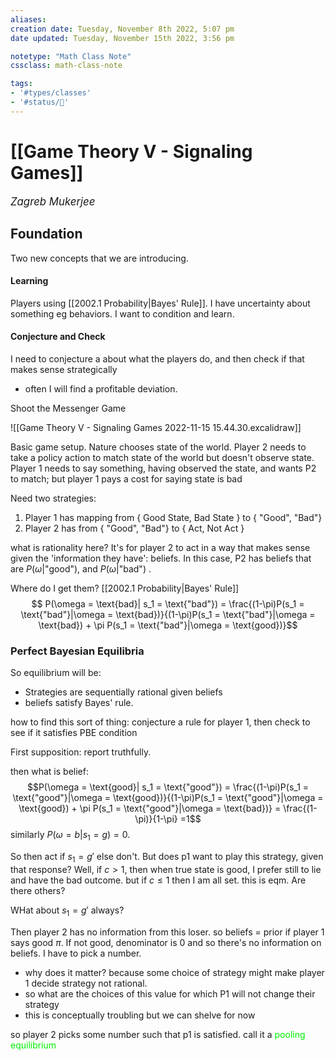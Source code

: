 ```yaml
---
aliases:
creation date: Tuesday, November 8th 2022, 5:07 pm
date updated: Tuesday, November 15th 2022, 3:56 pm

notetype: "Math Class Note"
cssclass: math-class-note

tags: 
- '#types/classes'
- '#status/🚧'
---
```


# [[Game Theory V - Signaling Games]]
<span style = "font-size:120%"><i >Zagreb Mukerjee </i></span>

## Foundation

Two new concepts that we are introducing. 

#### Learning
Players using [[2002.1 Probability|Bayes' Rule]]. I have uncertainty about something eg behaviors. I want to condition and learn. 

#### Conjecture and Check
I need to conjecture a about what the players do, and then check if that makes sense strategically
- often I will find a profitable deviation.

Shoot the Messenger Game 


![[Game Theory V - Signaling Games 2022-11-15 15.44.30.excalidraw]]

Basic game setup. Nature chooses state of the world. Player 2 needs to take a policy action to match state of the world but doesn't observe state. Player 1 needs to say something, having observed the state, and wants P2 to match; but player 1 pays a cost for saying state is bad


Need two strategies: 
1) Player 1 has mapping from $\{$ Good State, Bad State $\}$ to $\{$ "Good", "Bad"$\}$
2) Player 2 has from $\{$ "Good", "Bad"$\}$ to $\{$ Act, Not Act $\}$



what is rationality here? It's for player 2 to act in a way that makes sense given the 'information they have': beliefs. 
In this case, P2 has beliefs that are $P(\omega | \text{"good"})$, and $P(\omega | \text{"bad"})$ . 

Where do I get them? [[2002.1 Probability|Bayes' Rule]]
 $$ P(\omega = \text{bad}| s_1 = \text{"bad"}) = \frac{(1-\pi)P(s_1 = \text{"bad"}|\omega = \text{bad})}{(1-\pi)P(s_1 = \text{"bad"}|\omega = \text{bad}) + \pi P(s_1 = \text{"bad"}|\omega = \text{good})}$$


### Perfect Bayesian Equilibria

So equilibrium will be: 
- Strategies are sequentially rational given beliefs
- beliefs satisfy Bayes' rule. 

how to find this sort of thing: conjecture a rule for player 1, then check to see if it satisfies PBE condition

First supposition: report truthfully. 

then what is belief: 
$$P(\omega = \text{good}| s_1 = \text{"good"})  = \frac{(1-\pi)P(s_1 = \text{"good"}|\omega = \text{good})}{(1-\pi)P(s_1 = \text{"good"}|\omega = \text{good}) + \pi P(s_1 = \text{"good"}|\omega = \text{bad})} =  \frac{(1-\pi)}{1-\pi} =1$$
similarly $P(\omega = b|s_1 = g) = 0$. 

So then act if $s_1 = g'$ else don't. 
But does p1 want to play this strategy, given that response? 
Well, if $c > 1$, then when true state is good, I prefer still to lie and have the bad outcome. but if $c \leq 1$ then I am all set. this is eqm. Are there others?


WHat about $s_1 = g'$ always?

Then player 2 has no information from this loser. so beliefs = prior if player 1 says good $\pi$. If not good, denominator is $0$ and so there's no information on beliefs. I have to pick a number. 
- why does it matter? because some choice of strategy might make player 1 decide strategy not rational. 
- so what are the choices of this value for which P1 will not change their strategy
- this is conceptually troubling but we can shelve for now

so player 2 picks some number such that p1 is satisfied. call it a <font color=gree>pooling equilibrium</font>


